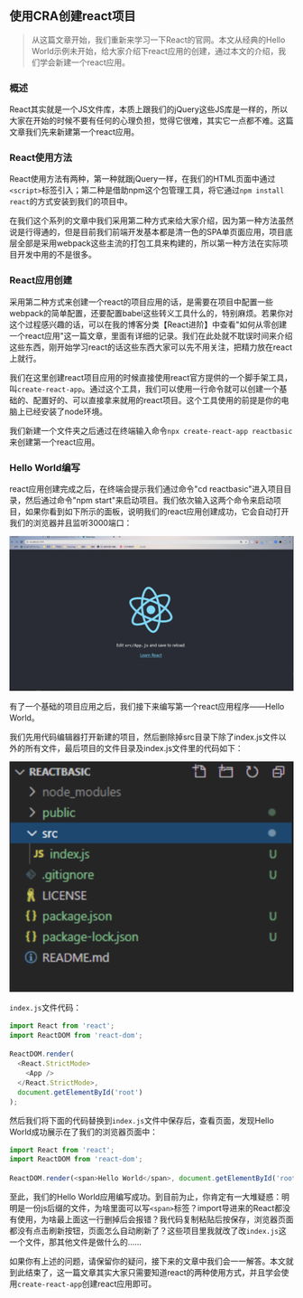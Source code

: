 ## 使用CRA创建react项目

> 从这篇文章开始，我们重新来学习一下React的官网。本文从经典的Hello World示例未开始，给大家介绍下react应用的创建，通过本文的介绍，我们学会新建一个react应用。

### 概述

React其实就是一个JS文件库，本质上跟我们的jQuery这些JS库是一样的，所以大家在开始的时候不要有任何的心理负担，觉得它很难，其实它一点都不难。这篇文章我们先来新建第一个react应用。

### React使用方法

React使用方法有两种，第一种就跟jQuery一样，在我们的HTML页面中通过`<script>`标签引入；第二种是借助npm这个包管理工具，将它通过`npm install react`的方式安装到我们的项目中。

在我们这个系列的文章中我们采用第二种方式来给大家介绍，因为第一种方法虽然说是行得通的，但是目前我们前端开发基本都是清一色的SPA单页面应用，项目底层全部是采用webpack这些主流的打包工具来构建的，所以第一种方法在实际项目开发中用的不是很多。

### React应用创建

采用第二种方式来创建一个react的项目应用的话，是需要在项目中配置一些webpack的简单配置，还要配置babel这些转义工具什么的，特别麻烦。若果你对这个过程感兴趣的话，可以在我的博客分类【React进阶】中查看"如何从零创建一个react应用"这一篇文章，里面有详细的记录。我们在此处就不耽误时间来介绍这些东西，刚开始学习react的话这些东西大家可以先不用关注，把精力放在react上就行。

我们在这里创建react项目应用的时候直接使用react官方提供的一个脚手架工具，叫`create-react-app`。通过这个工具，我们可以使用一行命令就可以创建一个基础的、配置好的、可以直接拿来就用的react项目。这个工具使用的前提是你的电脑上已经安装了node环境。

我们新建一个文件夹之后通过在终端输入命令`npx create-react-app reactbasic`来创建第一个react应用。

### Hello World编写

react应用创建完成之后，在终端会提示我们通过命令"cd reactbasic"进入项目目录，然后通过命令"npm start"来启动项目。我们依次输入这两个命令来启动项目，如果你看到如下所示的面板，说明我们的react应用创建成功，它会自动打开我们的浏览器并且监听3000端口：

![react1](https://raw.githubusercontent.com/xuqwCloud/Blog/main/Images/react/react1.png)

有了一个基础的项目应用之后，我们接下来编写第一个react应用程序——Hello World。

我们先用代码编辑器打开新建的项目，然后删除掉src目录下除了index.js文件以外的所有文件，最后项目的文件目录及index.js文件里的代码如下：

![react2](https://raw.githubusercontent.com/xuqwCloud/Blog/main/Images/react/react2.png)

`index.js`文件代码：

```javascript
import React from 'react';
import ReactDOM from 'react-dom';

ReactDOM.render(
  <React.StrictMode>
    <App />
  </React.StrictMode>,
  document.getElementById('root')
);
```

然后我们将下面的代码替换到`index.js`文件中保存后，查看页面，发现Hello World成功展示在了我们的浏览器页面中：

```javascript
import React from 'react';
import ReactDOM from 'react-dom';

ReactDOM.render(<span>Hello World</span>, document.getElementById('root'));
```

至此，我们的Hello World应用编写成功。到目前为止，你肯定有一大堆疑惑：明明是一份js后缀的文件，为啥里面可以写`<span>`标签？import导进来的React都没有使用，为啥最上面这一行删掉后会报错？我代码复制粘贴后按保存，浏览器页面都没有点击刷新按钮，页面怎么自动刷新了？这些项目里我就改了改`index.js`这一个文件，那其他文件是做什么的……

如果你有上述的问题，请保留你的疑问，接下来的文章中我们会一一解答。本文就到此结束了，这一篇文章其实大家只需要知道react的两种使用方式，并且学会使用`create-react-app`创建react应用即可。